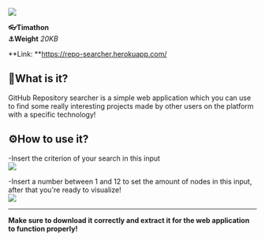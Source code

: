 ![](https://user-images.githubusercontent.com/71546251/112178976-871f6a80-8bfa-11eb-9ba7-f47cc93bec9e.png)


**👓Timathon**  
**⚓Weight** *20KB*

**Link: **https://repo-searcher.herokuapp.com/


**🤔What is it?**
---
GitHub Repository searcher is a simple web application which you can use to find some really interesting projects made by other users on the platform with a specific technology!

**⚙How to use it?**
---
-Insert the criterion of your search in this input   
 ![](https://user-images.githubusercontent.com/71546251/112064988-2d6c6100-8b64-11eb-81c5-65f90d23a8e7.png)

-Insert a number between 1 and 12 to set the amount of nodes in this input, after that you're ready to visualize!  
 ![](https://user-images.githubusercontent.com/71546251/112065206-89cf8080-8b64-11eb-913c-c99f4078e98f.png)
 
 
 ---
 **Make sure to download it correctly and extract it for the web application to function properly!** 



